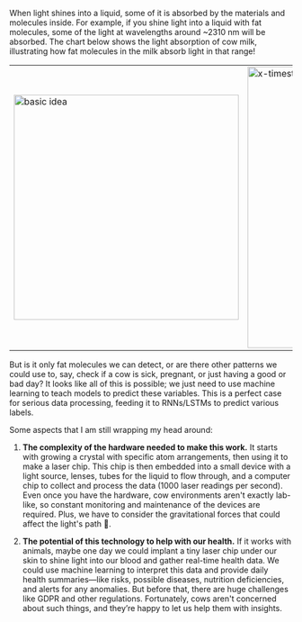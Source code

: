 When light shines into a liquid, some of it is absorbed by the materials and molecules inside. For example, if you shine light into a liquid with fat molecules, some of the light at wavelengths around ~2310 nm will be absorbed. The chart below shows the light absorption of cow milk, illustrating how fat molecules in the milk absorb light in that range!

<table>  <tr>  <td>  <img src="https://imgur.com/2fXsROU.png" alt="basic idea" width="400" />  </td>  <td>  <img src="https://i.imgur.com/oNDMLEh.gif" alt="x-timesteps, y-wavelength, z-light absorption" width="500" />  </td>  </tr>  </table>

But is it only fat molecules we can detect, or are there other patterns we could use to, say, check if a cow is sick, pregnant, or just having a good or bad day? It looks like all of this is possible; we just need to use machine learning to teach models to predict these variables. This is a perfect case for serious data processing, feeding it to RNNs/LSTMs to predict various labels.

Some aspects that I am still wrapping my head around:

1. **The complexity of the hardware needed to make this work.** It starts with growing a crystal with specific atom arrangements, then using it to make a laser chip. This chip is then embedded into a small device with a light source, lenses, tubes for the liquid to flow through, and a computer chip to collect and process the data (1000 laser readings per second). Even once you have the hardware, cow environments aren't exactly lab-like, so constant monitoring and maintenance of the devices are required. Plus, we have to consider the gravitational forces that could affect the light's path 🤯.

2. **The potential of this technology to help with our health.** If it works with animals, maybe one day we could implant a tiny laser chip under our skin to shine light into our blood and gather real-time health data. We could use machine learning to interpret this data and provide daily health summaries—like risks, possible diseases, nutrition deficiencies, and alerts for any anomalies. But before that, there are huge challenges like GDPR and other regulations. Fortunately, cows aren't concerned about such things, and they’re happy to let us help them with insights.

